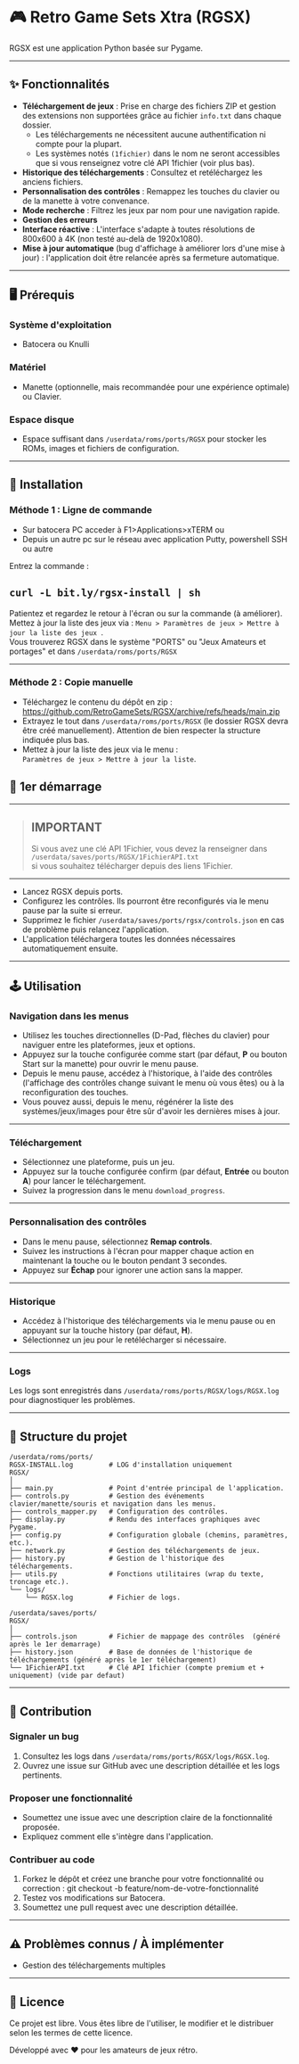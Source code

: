 # 🎮 Retro Game Sets Xtra (RGSX)

RGSX est une application Python basée sur Pygame.

---

## ✨ Fonctionnalités

- **Téléchargement de jeux** : Prise en charge des fichiers ZIP et gestion des extensions non supportées grâce au fichier `info.txt` dans chaque dossier.
  - Les téléchargements ne nécessitent aucune authentification ni compte pour la plupart.
  - Les systèmes notés `(1fichier)` dans le nom ne seront accessibles que si vous renseignez votre clé API 1fichier (voir plus bas).
- **Historique des téléchargements** : Consultez et retéléchargez les anciens fichiers.
- **Personnalisation des contrôles** : Remappez les touches du clavier ou de la manette à votre convenance.
- **Mode recherche** : Filtrez les jeux par nom pour une navigation rapide.
- **Gestion des erreurs**
- **Interface réactive** : L'interface s'adapte à toutes résolutions de 800x600 à 4K (non testé au-delà de 1920x1080).
- **Mise à jour automatique** (bug d'affichage à améliorer lors d'une mise à jour) : l'application doit être relancée après sa fermeture automatique.

---

## 🖥️ Prérequis

### Système d'exploitation
- Batocera ou Knulli

### Matériel
- Manette (optionnelle, mais recommandée pour une expérience optimale) ou Clavier.

### Espace disque
- Espace suffisant dans `/userdata/roms/ports/RGSX` pour stocker les ROMs, images et fichiers de configuration.

---

## 🚀 Installation

### Méthode 1 : Ligne de commande

- Sur batocera PC acceder à F1>Applications>xTERM  ou
- Depuis un autre pc sur le réseau avec application Putty, powershell SSH ou autre

Entrez la commande :
## `curl -L bit.ly/rgsx-install | sh`
  
Patientez et regardez le retour à l'écran ou sur la commande (à améliorer).  
Mettez à jour la liste des jeux via : `Menu > Paramètres de jeux > Mettre à jour la liste des jeux `.  
Vous trouverez RGSX dans le système "PORTS" ou "Jeux Amateurs et portages" et dans `/userdata/roms/ports/RGSX`

---

### Méthode 2 : Copie manuelle

- Téléchargez le contenu du dépôt en zip : https://github.com/RetroGameSets/RGSX/archive/refs/heads/main.zip
- Extrayez le tout dans `/userdata/roms/ports/RGSX` (le dossier RGSX devra être créé manuellement). Attention de bien respecter la structure indiquée plus bas.
- Mettez à jour la liste des jeux via le menu :  
  `Paramètres de jeux > Mettre à jour la liste`.


## 🏁 1er démarrage
---
> ## IMPORTANT
> Si vous avez une clé API 1Fichier, vous devez la renseigner dans  
> `/userdata/saves/ports/RGSX/1FichierAPI.txt`  
> si vous souhaitez télécharger depuis des liens 1Fichier.
---

- Lancez RGSX depuis ports.
- Configurez les contrôles. Ils pourront être reconfigurés via le menu pause par la suite si erreur.
- Supprimez le fichier `/userdata/saves/ports/rgsx/controls.json` en cas de problème puis relancez l'application.
- L'application téléchargera toutes les données nécessaires automatiquement ensuite.

---

## 🕹️ Utilisation

### Navigation dans les menus

- Utilisez les touches directionnelles (D-Pad, flèches du clavier) pour naviguer entre les plateformes, jeux et options.
- Appuyez sur la touche configurée comme start (par défaut, **P** ou bouton Start sur la manette) pour ouvrir le menu pause.
- Depuis le menu pause, accédez à l'historique, à l'aide des contrôles (l'affichage des contrôles change suivant le menu où vous êtes) ou à la reconfiguration des touches.
- Vous pouvez aussi, depuis le menu, régénérer la liste des systèmes/jeux/images pour être sûr d'avoir les dernières mises à jour.

---

### Téléchargement

- Sélectionnez une plateforme, puis un jeu.
- Appuyez sur la touche configurée confirm (par défaut, **Entrée** ou bouton **A**) pour lancer le téléchargement.
- Suivez la progression dans le menu `download_progress`.

---

### Personnalisation des contrôles

- Dans le menu pause, sélectionnez **Remap controls**.
- Suivez les instructions à l'écran pour mapper chaque action en maintenant la touche ou le bouton pendant 3 secondes.
- Appuyez sur **Échap** pour ignorer une action sans la mapper.

---

### Historique

- Accédez à l'historique des téléchargements via le menu pause ou en appuyant sur la touche history (par défaut, **H**).
- Sélectionnez un jeu pour le retélécharger si nécessaire.

---

### Logs

Les logs sont enregistrés dans `/userdata/roms/ports/RGSX/logs/RGSX.log` pour diagnostiquer les problèmes.

---

## 📁 Structure du projet
```
/userdata/roms/ports/
RGSX-INSTALL.log         # LOG d'installation uniquement
RGSX/
│
├── main.py              # Point d'entrée principal de l'application.
├── controls.py          # Gestion des événements clavier/manette/souris et navigation dans les menus.
├── controls_mapper.py   # Configuration des contrôles.
├── display.py           # Rendu des interfaces graphiques avec Pygame.
├── config.py            # Configuration globale (chemins, paramètres, etc.).
├── network.py           # Gestion des téléchargements de jeux.
├── history.py           # Gestion de l'historique des téléchargements.
├── utils.py             # Fonctions utilitaires (wrap du texte, troncage etc.).
└── logs/
    └── RGSX.log         # Fichier de logs.

/userdata/saves/ports/
RGSX/
│
├── controls.json        # Fichier de mappage des contrôles  (généré après le 1er demarrage)
├── history.json         # Base de données de l'historique de téléchargements (généré après le 1er téléchargement)
└── 1FichierAPI.txt      # Clé API 1fichier (compte premium et + uniquement) (vide par defaut)
```





---

## 🤝 Contribution

### Signaler un bug

1. Consultez les logs dans `/userdata/roms/ports/RGSX/logs/RGSX.log`.
2. Ouvrez une issue sur GitHub avec une description détaillée et les logs pertinents.

### Proposer une fonctionnalité

- Soumettez une issue avec une description claire de la fonctionnalité proposée.
- Expliquez comment elle s'intègre dans l'application.

### Contribuer au code

1. Forkez le dépôt et créez une branche pour votre fonctionnalité ou correction :
git checkout -b feature/nom-de-votre-fonctionnalité
2. Testez vos modifications sur Batocera.
3. Soumettez une pull request avec une description détaillée.

---

## ⚠️ Problèmes connus / À implémenter

- Gestion des téléchargements multiples

---

## 📝 Licence

Ce projet est libre. Vous êtes libre de l'utiliser, le modifier et le distribuer selon les termes de cette licence.

Développé avec ❤️ pour les amateurs de jeux rétro.
